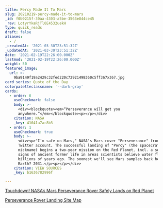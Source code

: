 ```yaml
---
title: Percy Made It To Mars
slug: 20210219-percy-made-it-to-mars
_id: f0b9215f-30aa-4303-a5be-3563e844ce45
_rev: LotyrYkaRjTl0E4532uekH
type: quick_reads
draft: false
aliases:
  - /
_createdAt: '2021-03-30T23:51:32Z'
_updatedAt: '2021-03-30T23:51:32Z'
date: '2021-02-19T22:26:00.000Z'
lastmod: '2021-02-19T22:26:00.000Z'
weight: 50
featured_image:
  url: >-
    9ba9149f19a2429c32fed220c72921498360c5ff367x367.jpg
card_series: Quote of the Day
colorpaletteclassname: '--dark-gray'
cards:
  - order: 0
    useCheckmark: false
    body: >-
      <div><blockquote><em>“Perseverance will get you
      anywhere.”</em></blockquote><p></p></div>
    citation: NASA
    _key: 41041a7ac8b3
  - order: 1
    useCheckmark: true
    body: >-
      <div><p>"I’m safe on Mars," NASA's Mars rover "Perseverance" from its
      Twitter account. The successful landing of "Percy" (the spacecraft's
      nickname) begins a two-year mission on the Red Planet, incl. a search for
      signs of ancient former life in areas scientists believe water flowed
      billions of years ago. The soonest we'll see Mars samples back here on
      Earth? 2031.</p><p></p></div>
    citation: VIEW SOURCES
    _key: b1636782996f

---
```

[Touchdown! NASA’s Mars Perseverance Rover Safely Lands on Red Planet](https://mars.nasa.gov/news/8865/touchdown-nasas-mars-perseverance-rover-safely-lands-on-red-planet/)

[Perseverance Rover Landing Site Map](https://mars.nasa.gov/mars2020/mission/where-is-the-rover/)